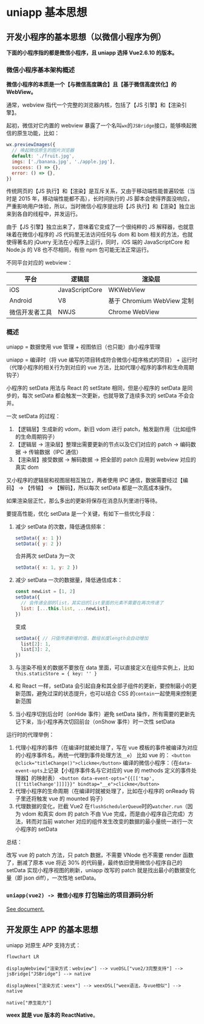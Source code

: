 # uniapp 基本思想

## 开发小程序的基本思想（以微信小程序为例）

**下面的小程序指的都是微信小程序，且 uniapp 选择 Vue2.6.10 的版本。**

### 微信小程序基本架构概述

**微信小程序的本质是一个【与微信高度耦合】且【基于微信高度优化】的 WebView。**

通常，webview 指代一个完整的浏览器内核，包括了【JS 引擎】和【渲染引擎】。

起初，微信对它内置的 webview 暴露了一个名叫`wx`的`JSBridge`接口，能够唤起微信的原生功能，比如：

```js
wx.previewImages({
  // 唤起微信原生的图片浏览器
  default: './fruit.jpg',
  imgs: ['./banana.jpg', './apple.jpg'],
  success: () => {},
  error: () => {},
})
```

传统网页的【JS 执行】和【渲染】是互斥关系，又由于移动端性能普遍较低（当时是 2015 年，移动端性能都不高），长时间执行的 JS 脚本会使得界面没响应，严重影响用户体验，所以，当时微信小程序提出将【JS 执行】和【渲染】独立出来到各自的线程中，并发运行。

由于【JS 引擎】独立出来了，意味着它变成了一个很纯粹的 JS 解释器，也就意味着在微信小程序的 JS 代码里无法访问任何与 dom 和 bom 相关的方法，也就使得著名的 jQuery 无法在小程序上运行，同时，iOS 端的 JavaScriptCore 和 Node.js 的 V8 也不尽相同，有些 npm 包可能无法正常运行。

不同平台对应的 webview：

| 平台           | 逻辑层         | 渲染层                     |
| -------------- | -------------- | -------------------------- |
| iOS            | JavaScriptCore | WKWebView                  |
| Android        | V8             | 基于 Chromium WebView 定制 |
| 微信开发者工具 | NWJS           | Chrome WebView             |

### 概述

uniapp = 数据使用 vue 管理 + 视图依旧（也只能）由小程序管理

uniapp = 编译时（将 vue 编写的项目转成符合微信小程序格式的项目） + 运行时（代理小程序的相关行为到对应的 vue 方法，比如代理小程序的事件和生命周期钩子）

小程序的 setData 用法与 React 的 setState 相同，但是小程序的 setData 是同步的，每次 setData 都会触发一次更新，也就导致了连续多次的 setData 不会合并。

一次 setData 的过程：

1. 【逻辑层】生成新的 vdom，新旧 vdom 进行 patch，触发副作用（比如组件的生命周期钩子）
2. 【逻辑层 -> 渲染层】整理出需要更新的节点以及它们对应的 patch -> 编码数据 -> 传输数据（IPC 通信）
3. 【渲染层】接受数据 -> 解码数据 -> 把全部的 patch 应用到 webview 对应的真实 dom

又小程序的逻辑层和视图层相互独立，两者使用 IPC 通信，数据需要经过【编码】 -> 【传输】 -> 【解码】，所以每次 setData 都是一次高成本操作。

如果渲染层正忙，那么多出的更新将保存在消息队列里进行等待。

要提高性能，优化 setData 是一个关键，有如下一些优化手段：

1. 减少 setData 的次数，降低通信频率：

   ```js
   setData({ x: 1 })
   setData({ y: 2 })
   ```

   合并两次 setData 为一次

   ```js
   setData({ x: 1, y: 2 })
   ```

2. 减少 setData 一次的数据量，降低通信成本：

   ```js
   const newList = [1, 2]
   setData({
     // 会传递全部的list，其实旧的list里面的元素不需要在再次传递了
     list: [...this.list, ...newList],
   })
   ```

   变成

   ```js
   setData({ // 只值传递新增的值，数组长度length会自动增加
     list[2]: 1,
     list[3]: 2,
   })
   ```

3. 与渲染不相关的数据不要放在 data 里面，可以直接定义在组件实例上，比如`this.staticStore = { key: '' }`
4. 和 React 一样，setData 会引起自身和其全部子组件的更新，要控制最小的更新范围，避免过深的状态提升，也可以结合 CSS 的`contain`一起使用来控制更新范围
5. 当小程序切到后台时（onHide 事件）避免 setData 操作，所有需要的更新先记下来，当小程序再次切回前台（onShow 事件）时一次性 setData

运行时的代理举例：

1. 代理小程序的事件（在编译时就被处理了，写在 vue 模板的事件被编译为对应的小程序事件名，再统一代理到事件处理方法`__e`）
   比如 vue 的：
   `<button @click="titleChange()">clickme</button>`
   编译的微信小程序：（在`data-event-opts`上记录【小程序事件名与它对应的 vue 的 methods 定义的事件处理器】的映射表）
   `<button data-event-opts="{{[['tap',[['titleChange']]]]}}" bindtap="__e">clickme</button>`
2. 代理小程序的生命周期（在编译时就被处理了，比如在小程序的 onReady 钩子里还将触发 vue 的 mounted 钩子）
3. 代理数据的变化，拦截 Vue2 在`flushSchedulerQueue`时的`watcher.run`（因为 vdom 和真实 dom 的 patch 不由 Vue 完成，而是由小程序自己完成）方法，转而对当前 watcher 对应的组件发生改变的数据的最小量统一进行一次小程序的 setData

总结：

改写 vue 的 patch 方法，只 patch 数据，不需要 VNode 也不需要 render 函数了，删减了原本 vue 将近 30% 的代码量，最终依旧使用微信小程序自己的 setData 实现小程序视图的刷新，uniapp 改写的 patch 就是找出最小的数据变化量（即 json diff），一次性地 setData。

### `uniapp(vue2) -> 微信小程序` 打包输出的项目源码分析

[See document.](./uniappVue2ToWX.md)

## 开发原生 APP 的基本思想

uniapp 对原生 APP 支持方式：

```mermaid
flowchart LR

displayWebview["渲染方式：webview"] --> vueDSL["vue2/3完整支持"] --> jsBridge["JSBridge"] --> native

displayWeex["渲染方式：weex"] --> weexDSL["weex语法，与vue相似"] --> native

native["原生能力"]

```

**weex 就是 vue 版本的 ReactNative**。
